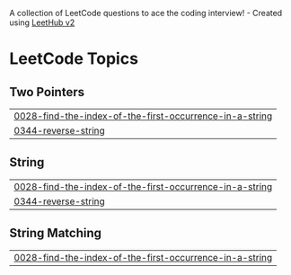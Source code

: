 A collection of LeetCode questions to ace the coding interview! - Created using [LeetHub v2](https://github.com/arunbhardwaj/LeetHub-2.0)
<!---LeetCode Topics Start-->
# LeetCode Topics
## Two Pointers
|  |
| ------- |
| [0028-find-the-index-of-the-first-occurrence-in-a-string](https://github.com/tanayatapas05/Leetcode/tree/master/0028-find-the-index-of-the-first-occurrence-in-a-string) |
| [0344-reverse-string](https://github.com/tanayatapas05/Leetcode/tree/master/0344-reverse-string) |
## String
|  |
| ------- |
| [0028-find-the-index-of-the-first-occurrence-in-a-string](https://github.com/tanayatapas05/Leetcode/tree/master/0028-find-the-index-of-the-first-occurrence-in-a-string) |
| [0344-reverse-string](https://github.com/tanayatapas05/Leetcode/tree/master/0344-reverse-string) |
## String Matching
|  |
| ------- |
| [0028-find-the-index-of-the-first-occurrence-in-a-string](https://github.com/tanayatapas05/Leetcode/tree/master/0028-find-the-index-of-the-first-occurrence-in-a-string) |
<!---LeetCode Topics End-->
